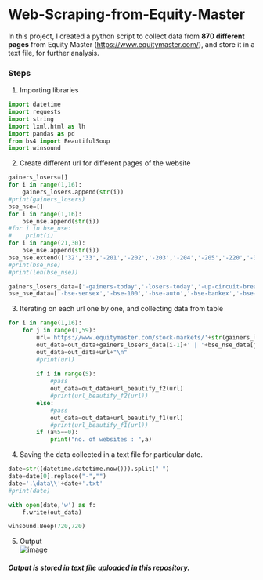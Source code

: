 # Web-Scraping-from-Equity-Master
In this project, I created a python script to collect data from **870 different pages** from Equity Master (https://www.equitymaster.com/), and store it in a text file, for further analysis.

### Steps
1. Importing  libraries
```python
import datetime
import requests
import string
import lxml.html as lh
import pandas as pd
from bs4 import BeautifulSoup
import winsound
```
2. Create different url for  different pages  of the website
```python
gainers_losers=[]
for i in range(1,16):
    gainers_losers.append(str(i))
#print(gainers_losers)
bse_nse=[]
for i in range(1,16):
    bse_nse.append(str(i))
#for i in bse_nse:
#    print(i)
for i in range(21,30):
    bse_nse.append(str(i))
bse_nse.extend(['32','33','-201','-202','-203','-204','-205','-220','-301','-302','-320','air','aluminium','auto','autoc','bank','cement','chemicals','construction','energy','engg','fertilizer','consprds','food','finance','media','paint','pharma','reat','ship','sooftware','steel','telecom','textiles'])
#print(bse_nse)
#print(len(bse_nse))

gainers_losers_data=['-gainers-today','-losers-today','-up-circuit-breakers','-down-circuit-breakers','-most-active-stocks','-gainers-over-1-week','-gainers-over-1-month','-gainers-over-1-year','-losers-over-1-week','-losers-over-1-month','-losers-over-1-year','-gainers-over-3-years','-gainers-over-5-years','-losers-over-3-years','-losers-over-5-years']
bse_nse_data=['-bse-sensex','-bse-100','-bse-auto','-bse-bankex','-bse-capital-goods','-bse-consumer-durables','-bse-fmcg','-bse-healthcare','-bse-it','-bse-metal','-bse-oil-and-gas','-bse-psu','-bse-teck','-nse-50','-nse-it','-bse-a-group','-bse-b-group','-nifty-mid-cap-50','-bse-realty','-bse-power','-jr-nifty','-bank-nifty','-bse-500','-bse-200','-bse-mid-cap','-bse-small-cap','bse-rs-0-to-1','bse-rs-1-to-2','bse-rs-2-to-4','bse-rs-4-to-10','bse-rs-10-to-20','bse-above-rs-20','nse-rs-0-to-10','nse-rs-10-to-20','nse-above-rs-20','-sec-air','-sec-aluminium','-sec-auto','-sec-autoc','-sec-bank','-sec-cement','-sec-chemicals','-sec-construction','-sec-energy','-sec-engg','-sec-fertilizer','-sec-consprds','-sec-food','-sec-finance','-sec-media','-sec-paint','-sec-pharma','-sec-reat','-sec-ship','-sec-sooftware','-sec-steel','-sec-telecom','-sec-textiles']
```
3. Iterating on  each  url one by one, and collecting data from table
```python
for i in range(1,16):
    for j in range(1,59):
        url='https://www.equitymaster.com/stock-markets/'+str(gainers_losers[i-1])+'/'+str(bse_nse[j-1])+'/0/-'+bse_nse_data[j-1]+gainers_losers_data[i-1]
        out_data=out_data+gainers_losers_data[i-1]+' | '+bse_nse_data[j-1]+'\n'+str(gainers_losers[i-1])+' | '+str(bse_nse[j-1])+'\n'
        out_data=out_data+url+"\n"
        #print(url)
        
        if i in range(5):
            #pass
            out_data=out_data+url_beautify_f2(url)
            #print(url_beautify_f2(url))
        else:
            #pass
            out_data=out_data+url_beautify_f1(url)
            #print(url_beautify_f1(url))
        if (a%5==0):
            print("no. of websites : ",a)
```
4. Saving the data collected in a text file for particular date.
```python
date=str((datetime.datetime.now())).split(" ")
date=date[0].replace("-","")
date='.\data\\'+date+'.txt'
#print(date)

with open(date,'w') as f:
    f.write(out_data)

winsound.Beep(720,720)
```
5. Output <br>
![image](https://user-images.githubusercontent.com/41999180/124986166-f493c180-e058-11eb-88ba-3164950e68b4.png)

##### Output is stored  in text file uploaded in this repository.
